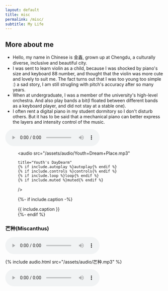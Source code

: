 ```yaml
---
layout: default
title: misc
permalink: /misc/
subtitle: My Life
---
```


## More about me
* Hello, my name in Chinese is 金鑫, grown up at Chengdu, a culturally diverse, inclusive and beautiful city.
* I was sent to learn violin as a child, because I was shocked by piano's size and keyboard 88 number, and thought that the violin was more cute and lovely to suit me. The fact turns out that I was too young too simple :) a sad story, I am still strugling with pitch's accuracy after so many years.
* When at undergraduate, I was a member of the university's high-level orchestra. And also play bands a bit(I floated between different bands as a keyboard player, and did not stay at a stable one). 
* I often rent a digital piano in my student dormitory so I don't disturb others. But it has to be said that a mechanical piano can better express the layers and intensity control of the music.
<audio controls>
  <source src="/assets/audio/Youth+Dream+Place.mp3" type="audio/mp3">
</audio>

<figure>

  <audio
    src="/assets/audio/Youth+Dream+Place.mp3"

    title="Youth's DayDearm"
    {% if include.autoplay %}autoplay{% endif %}
    {% if include.controls %}controls{% endif %}
    {% if include.loop %}loop{% endif %}
    {% if include.muted %}muted{% endif %}
  />

  {%- if include.caption -%}<figcaption class="caption">{{ include.caption }}</figcaption>{%- endif %}

</figure>

<h3>芒种(Miscanthus)</h3>
<audio controls>
  <source src="/assets/audio/芒种.mp3" type="audio/mp3">
</audio>

{% include audio.html src="/assets/audio/芒种.mp3" %}

<audio controls>
  <source src="/assets/video/MoonRiver.mp4" type="video/mp4">
</audio>